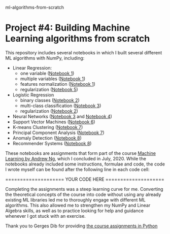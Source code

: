 ml-algorithms-from-scratch
# Project #4: Building Machine Learning algorithms from scratch 


This repository includes several notebooks in which I built several different ML algorithms with NumPy, including: 

- Linear Regression:
  - one variable (<a href="https://github.com/HeleneFabia/ml-algorithms-from-scratch/blob/master/1-linear-regression.ipynb">Notebook 1</a>)
  - multiple variables (<a href="https://github.com/HeleneFabia/ml-algorithms-from-scratch/blob/master/1-linear-regression.ipynb">Notebook 1</a>)
  - features normalization (<a href="https://github.com/HeleneFabia/ml-algorithms-from-scratch/blob/master/1-linear-regression.ipynb">Notebook 1</a>)
  - regularization (<a href="https://github.com/HeleneFabia/ml-algorithms-from-scratch/blob/master/5-regularized-linear-regression%2Bbias-variance.ipynb">Notebook 5</a>)
- Logistic Regression
  - binary classes (<a href="https://github.com/HeleneFabia/ml-algorithms-from-scratch/blob/master/2-logistic-regression.ipynb">Notebook 2</a>)
  - multi-class classification (<a href="https://github.com/HeleneFabia/ml-algorithms-from-scratch/blob/master/3-multi-class-classification%2Bneural-networks.ipynb">Notebook 3</a>)
  - regularization (<a href="https://github.com/HeleneFabia/ml-algorithms-from-scratch/blob/master/2-logistic-regression.ipynb">Notebook 2</a>)
- Neural Networks (<a href="https://github.com/HeleneFabia/ml-algorithms-from-scratch/blob/master/3-multi-class-classification%2Bneural-networks.ipynb">Notebook 3</a> and <a href="https://github.com/HeleneFabia/ml-algorithms-from-scratch/blob/master/4-neural-networks.ipynb">Notebook 4</a>)
- Support Vector Machines (<a href="https://github.com/HeleneFabia/ml-algorithms-from-scratch/blob/master/6-support-vector-machines.ipynb">Notebook 6</a>)
- K-means Clustering (<a href="https://github.com/HeleneFabia/ml-algorithms-from-scratch/blob/master/7-k-means-clustering%2Bprincipal-component-analysis.ipynb">Notebook 7</a>)
- Principal Component Analysis (<a href="https://github.com/HeleneFabia/ml-algorithms-from-scratch/blob/master/7-k-means-clustering%2Bprincipal-component-analysis.ipynb">Notebook 7</a>)
- Anomaly Detection (<a href="https://github.com/HeleneFabia/ml-algorithms-from-scratch/blob/master/8-anomaly-detection%2Brecommender-system.ipynb">Notebook 8</a>)
- Recommender Systems (<a href="https://github.com/HeleneFabia/ml-algorithms-from-scratch/blob/master/8-anomaly-detection%2Brecommender-system.ipynb">Notebook 8</a>)


These notebooks are assignments that form part of the course <a href="https://www.coursera.org/learn/machine-learning?#about">Machine Learning by Andrew Ng</a>, which I concluded in July, 2020. While the notebooks already included some instructions, formulae and code, the code I wrote myself can be found after the following line in each code cell: 

==================== YOUR CODE HERE ====================


Completing the assignments was a steep learning curve for me. Converting the theoretical concepts of the course into code without using any already existing ML libraries led me to thoroughly engage with different ML algorithms. This also allowed me to strengthen my NumPy and Linear Algebra skills, as well as to practice looking for help and guidance whenever I got stuck with an exercise. 

Thank you to Gerges Dib for providing <a href="https://github.com/dibgerge/ml-coursera-python-assignments">the course assignments in Python</a>

